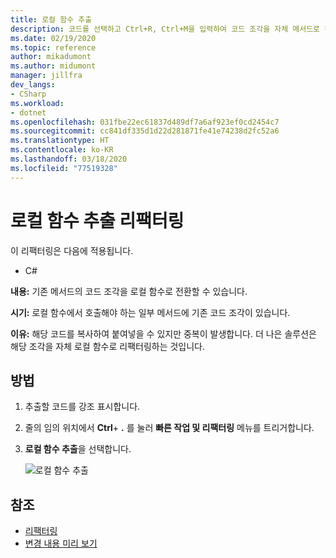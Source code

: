 ```yaml
---
title: 로컬 함수 추출
description: 코드를 선택하고 Ctrl+R, Ctrl+M을 입력하여 코드 조각을 자체 메서드로 전환합니다.
ms.date: 02/19/2020
ms.topic: reference
author: mikadumont
ms.author: midumont
manager: jillfra
dev_langs:
- CSharp
ms.workload:
- dotnet
ms.openlocfilehash: 031fbe22ec61837d489df7a6af923ef0cd2454c7
ms.sourcegitcommit: cc841df335d1d22d281871fe41e74238d2fc52a6
ms.translationtype: HT
ms.contentlocale: ko-KR
ms.lasthandoff: 03/18/2020
ms.locfileid: "77519328"
---
```

# <a name="extract-local-function-refactoring"></a>로컬 함수 추출 리팩터링

이 리팩터링은 다음에 적용됩니다.

- C#

**내용:** 기존 메서드의 코드 조각을 로컬 함수로 전환할 수 있습니다.

**시기:** 로컬 함수에서 호출해야 하는 일부 메서드에 기존 코드 조각이 있습니다.

**이유:** 해당 코드를 복사하여 붙여넣을 수 있지만 중복이 발생합니다. 더 나은 솔루션은 해당 조각을 자체 로컬 함수로 리팩터링하는 것입니다.

## <a name="how-to"></a>방법

1. 추출할 코드를 강조 표시합니다.

2. 줄의 임의 위치에서 **Ctrl**+ **.** 를 눌러 **빠른 작업 및 리팩터링** 메뉴를 트리거합니다. 

3. **로컬 함수 추출**을 선택합니다.

    ![로컬 함수 추출](media/extract-local-function.png)

## <a name="see-also"></a>참조

- [리팩터링](../refactoring-in-visual-studio.md)
- [변경 내용 미리 보기](../../ide/preview-changes.md)

